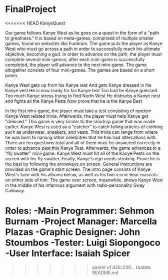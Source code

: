 FinalProject
============
<<<<<<< HEAD
KanyeQuest

Our game follows Kanye West as he goes on a quest in the form of a "path to greatness." It is based on meta-games, comprised of multiple smaller games, found on websites like Funbrain. The game puts the player as Kanye West who must go across a path in order to successfully reach his ultimate objective,  becoming a god. In order to advance on the path, the player must complete several mini-games; after each mini-game is successfully completed, the player will advance to the next mini-game. The game altogether consists of four mini-games. The games are based on a short poem.
  
Kanye West gets up from his Kanye rest
And gets Kanye dressed in his Kanye vest
He is now ready for his Kanye test
Too bad he Kanye guessed
Too much Kanye stress trying to find North West
He distrurbs a Kanye nest and fights all the Kanye Pests
Now prove that he is the Kanye Best

In the first mini-game, the player must take a test consisting of random Kanye West related trivia. Afterwards, the player must help Kanye get "dressed." This game is very similar to the raindrop game that was made earlier. Kanye West is used as a "catcher" to catch falling articles of clothing such as underwear, sneakers, and vests.  This trivia can range from where he was born to naming other celebrities that he has had altercations with. There are ten questions total and all of them must be answered correctly in order to advance past this Kanye Test. Afterwards, the game advances to a "fly swatter" mini-game. Kanye West must hit all of the Kanye Pests on the screen with his fly swatter. Finally, Kanye's ego needs stroking. Prove he is the best by following the arrowkeys on screen. General instructions are provided on the game's start screen. The intro page consists of Kanye West's face with his albums below, as well as his two iconic bear mascots on either side of him. The game over screen, meanwhile, shows Kanye West in the middle of his infamous argument with radio-personality Sway Calloway.

Roles:
-Main Programmer: Sehmon Burnam
-Project Manager: Marcella Plazas
-Graphic Designer: John Stoumbos
-Tester: Luigi Siopongoco
-User Interface: Isaiah Spicer
=======
>>>>>>> parent of d35c239... Update README.md
